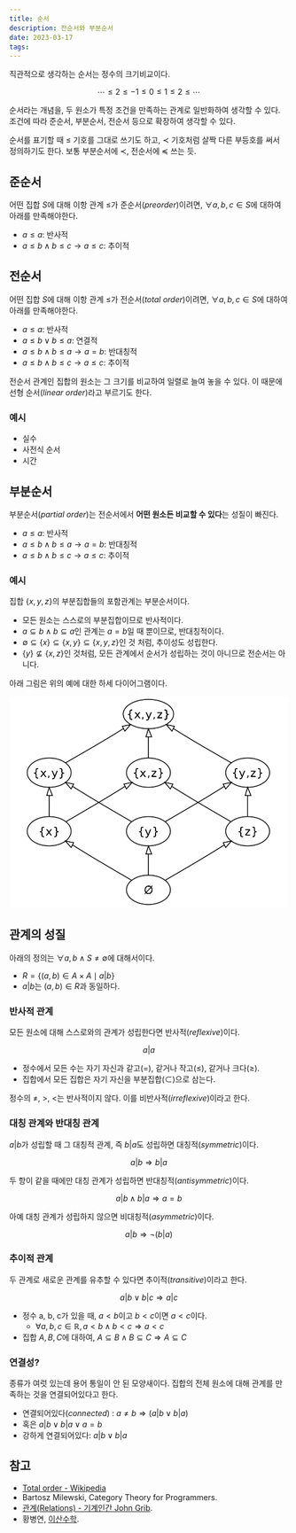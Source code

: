 ```yaml
---
title: 순서
description: 전순서와 부분순서
date: 2023-03-17
tags:
---
```


직관적으로 생각하는 순서는 정수의 크기비교이다.

$$
\cdots \le 2 \le -1 \le 0 \le 1 \le 2 \le \cdots
$$

순서라는 개념을, 두 원소가 특정 조건을 만족하는 관계로 일반화하여 생각할 수 있다.
조건에 따라 준순서, 부분순서, 전순서 등으로 확장하여 생각할 수 있다.

순서를 표기할 때 $\le$ 기호를 그대로 쓰기도 하고, $\prec$ 기호처럼 살짝 다른 부등호를 써서 정의하기도 한다. 보통 부분순서에 $\prec$, 전순서에 $\preceq$ 쓰는 듯.

## 준순서

어떤 집합 $S$에 대해 이항 관계 $\le$가 준순서(*preorder*)이려면, $\forall a, b, c \in S$에 대하여 아래를 만족해야한다.

- $a \le a$: 반사적
- $a \le b \land b \le c \rightarrow a \le c$: 추이적

## 전순서

어떤 집합 $S$에 대해 이항 관계 $\le$가 전순서(*total order*)이려면, $\forall a, b, c \in S$에 대하여 아래를 만족해야한다.

- $a \le a$: 반사적
- $a \le b \lor b \le a$: 연결적
- $a \le b \land b \le a \rightarrow a = b$: 반대칭적
- $a \le b \land b \le c \rightarrow a \le c$: 추이적

전순서 관계인 집합의 원소는 그 크기를 비교하여 일렬로 늘여 놓을 수 있다. 이 때문에 선형 순서(*linear order*)라고 부르기도 한다.

### 예시

- 실수
- 사전식 순서
- 시간

## 부분순서

부분순서(*partial order*)는 전순서에서 **어떤 원소든 비교할 수 있다**는 성질이 빠진다.

- $a \le a$: 반사적
- $a \le b \land b \le a \rightarrow a = b$: 반대칭적
- $a \le b \land b \le c \rightarrow a \le c$: 추이적

### 예시

집합 $\{x, y, z\}$의 부분집합들의 포함관계는 부분순서이다.

- 모든 원소는 스스로의 부분집합이므로 반사적이다.
- $a \subseteq b \land b \subseteq a$인 관계는 $a = b$일 때 뿐이므로, 반대칭적이다.
- $\emptyset \subseteq \{x\} \subseteq \{x, y\} \subseteq \{x,y,z\}$인 것 처럼, 추이성도 성립한다.
- $\{ y \} \not\subseteq \{x, z\}$인 것처럼, 모든 관계에서 순서가 성립하는 것이 아니므로 전순서는 아니다.

아래 그림은 위의 예에 대한 하세 다이어그램이다.

![](/assets/hasse_diagram_of_powerset.png)

## 관계의 성질

아래의 정의는 $\forall a, b \land S \neq \emptyset$에 대해서이다.

- $R=\{(a, b) \in A \times A \mid  a | b\}$
- $a|b$는 $(a, b) \in R$과 동일하다.

### 반사적 관계

모든 원소에 대해 스스로와의 관계가 성립한다면 반사적(*reflexive*)이다.

$$
a|a
$$

- 정수에서 모든 수는 자기 자신과 같고($=$), 같거나 작고($\le$), 같거나 크다($\ge$).
- 집합에서 모든 집합은 자기 자신을 부분집합($\subset$)으로 삼는다.

정수의 $\ne$, $\gt$, $\lt$는 반사적이지 않다. 이를 비반사적(*irreflexive*)이라고 한다.

### 대칭 관계와 반대칭 관계

$a|b$가 성립할 때 그 대칭적 관계, 즉 $b|a$도 성립하면 대칭적(*symmetric*)이다.

$$
a|b \Rightarrow b|a
$$

두 항이 같을 때에만 대칭 관계가 성립하면 반대칭적(*antisymmetric*)이다.

$$
a|b \land b|a \Rightarrow a = b
$$

아예 대칭 관계가 성립하지 않으면 비대칭적(*asymmetric*)이다.

$$
a|b \Rightarrow \lnot (b|a)
$$

### 추이적 관계

두 관계로 새로운 관계를 유추할 수 있다면 추이적(*transitive*)이라고 한다.

$$
a|b \lor b|c \Rightarrow a|c
$$


- 정수 a, b, c가 있을 때, $a < b$이고 $b < c$이면 $a < c$이다.
	- $\forall a, b, c \in \mathbb{R}, a < b \land b < c \Rightarrow a < c$
- 집합 $A, B, C$에 대하여, $A \subseteq B \land B \subseteq C \Rightarrow A \subseteq C$

### 연결성?

종류가 여럿 있는데 용어 통일이 안 된 모양새이다.
집합의 전체 원소에 대해 관계를 만족하는 것을 연결되어있다고 한다.

- 연결되어있다(*connected*) : $a \neq b \Rightarrow (a|b \lor b|a)$
- 혹은 $a|b \lor b|a \lor a = b$
- 강하게 연결되어있다: $a|b \lor b|a$

## 참고

- [Total order - Wikipedia](https://en.wikipedia.org/wiki/Total_order)
- Bartosz Milewski, Category Theory for Programmers.
- [관계(Relations) - 기계인간 John Grib](https://johngrib.github.io/wiki/relations/#%EB%8C%80%EC%B9%AD-%EB%B0%98%EB%8C%80%EC%B9%AD-%EA%B4%80%EA%B3%84).
- 황병연, [이산수학](http://www.kocw.net/home/cview.do?lid=89d3066f26b87171).
